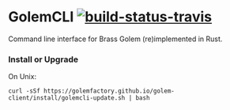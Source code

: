 # GolemCLI [![build-status-travis]][travis]

[build-status-travis]: https://travis-ci.org/golemfactory/golem-client.svg?branch=master
[travis]: https://travis-ci.org/golemfactory/golem-client

Command line interface for Brass Golem (re)implemented in Rust.

### Install or Upgrade

On Unix:

```
curl -sSf https://golemfactory.github.io/golem-client/install/golemcli-update.sh | bash
```
